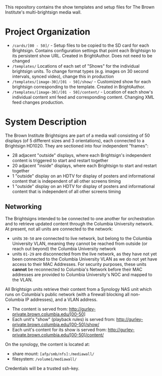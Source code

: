 This repository contains the show templates and setup files for The Brown Institute's multi-brightsign media wall.

# Project Organization
 - `/cards/[00 - 50]/` - Setup files to be copied to the SD card for each Brightsign. Contains configuration settings that point each Brightsign to its persistent show URL. Created in BrightAuthor. Does not need to be changed
 - `/templates/` Locations of each set of "Shows" for the individual brightsign units. To change format types (e.g. images on 30 second intervals, synced video), change this in production
 - `/templates/[image-30]/[01 - 50]/show/` - Customized show for each brightsign corresponding to the template. Created in BrightAuthor.
 - `/templates/[image-30]/[01 - 50]/content/` - Location of each show's individual content xml feed and corresponding content. Changing XML feed changes production.

# System Description
The Brown Institute Brightsigns are part of a media wall consisting of 50 displays (of 5 different sizes and 3 orientations), each connected to a Brightsign HD1020. They are sectioned into four independent "frames":
 - 28 adjacent "outside" displays, where each Brightsign's independent content is triggered to start and restart together
 - 20 adjacent "inside" displays, where each Brightsign to start and restart together
 - 1 "outside" display on an HDTV for display of posters and informational content that is independent of all other screens timing
 - 1 "outside" display on an HDTV for display of posters and informational content that is independent of all other screens timing

## Networking
The Brightsigns intended to be connected to one another for orchestration and to retrieve updated content through the Columbia University network. At present, not all units are connected to the network:
- units `30-50` are connected to live network, but belong to the Columbia University VLAN, meaning they cannot be reached from outside (or reach out beyond) the Columbia University network
- units `01-29` are disconnected from the live network, as they have not yet been connected to the Columbia University VLAN as we do not yet have access to their MAC Addresses. For security purposes, these units **cannot** be reconnected to Columbia's Network before their MAC addresses are provided to Columbia University's NOC and mapped to the VLAN.

All Brightsign units retrieve their content from a Synology NAS unit which runs on Columbia's public network (with a firewall blocking all non-Columbia IP addresses), and a VLAN address.

  - The content is served from: http://gurley-private.brown.columbia.edu/[00-50]
  - Each unit's "show" (playback rules) is served from: http://gurley-private.brown.columbia.edu/[00-50]/show/
  - Each unit's content for its show is served from: http://gurley-private.brown.columbia.edu/[00-50]/content/

On the synology, the content is located at:
  - share mount: `[afp/smb/nfs]:/mediawall/`
  - filesystem: `/volume1/mediawall/`

Credentials will be a trusted ssh-key.
